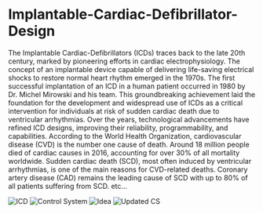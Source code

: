 # Implantable-Cardiac-Defibrillator-Design

The Implantable Cardiac-Defibrillators (ICDs) traces back to the late 20th century, marked by pioneering 
efforts in cardiac electrophysiology. The concept of an implantable device capable of delivering life-saving 
electrical shocks to restore normal heart rhythm emerged in the 1970s. The first successful implantation 
of an ICD in a human patient occurred in 1980 by Dr. Michel Mirowski and his team. This groundbreaking 
achievement laid the foundation for the development and widespread use of ICDs as a critical intervention 
for individuals at risk of sudden cardiac death due to ventricular arrhythmias. Over the years, technological 
advancements have refined ICD designs, improving their reliability, programmability, and capabilities.
According to the World Health Organization, cardiovascular disease (CVD) is the number one cause of 
death. Around 18 million people died of cardiac causes in 2016, accounting for over 30% of all mortality 
worldwide. Sudden cardiac death (SCD), most often induced by ventricular arrhythmias, is one of the main 
reasons for CVD-related deaths. Coronary artery disease (CAD) remains the leading cause of SCD with up 
to 80% of all patients suffering from SCD. etc...

![ICD](https://github.com/afshan-ahamad/Implantable-Cardiac-Defibrillator-Design-/assets/104277153/8cf72b40-b126-4e08-a69a-9bfb11480217)
![Control System](https://github.com/afshan-ahamad/Implantable-Cardiac-Defibrillator-Design-/assets/104277153/68dddc6e-6495-40d4-a899-652ca7bc738e)
![Idea](https://github.com/afshan-ahamad/Implantable-Cardiac-Defibrillator-Design-/assets/104277153/1d7369de-b081-40ef-9c63-881196ae9414)
![Updated CS](https://github.com/afshan-ahamad/Implantable-Cardiac-Defibrillator-Design-/assets/104277153/2c9c41db-dca3-453b-82ca-047bf7c8f090)
